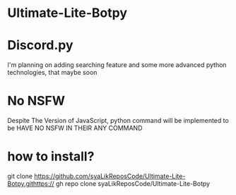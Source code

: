 # Ultimate-Lite-Botpy

# Discord.py
I'm planning on adding searching feature and some more advanced python technologies, that maybe soon

# No NSFW
Despite The Version of JavaScript, python command will be implemented to be HAVE NO NSFW IN THEIR ANY COMMAND

# how to install?
git clone https://github.com/syaLikReposCode/Ultimate-Lite-Botpy.githttps://
gh repo clone syaLikReposCode/Ultimate-Lite-Botpy
